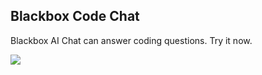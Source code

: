 ## Blackbox Code Chat <a name="code-chat"></a>

Blackbox AI Chat can answer coding questions. Try it now.

[![](https://storage.googleapis.com/a1aa/uploads/codechat.gif)](https://www.useblackbox.io/chat?videoId=VDj4fspm808)